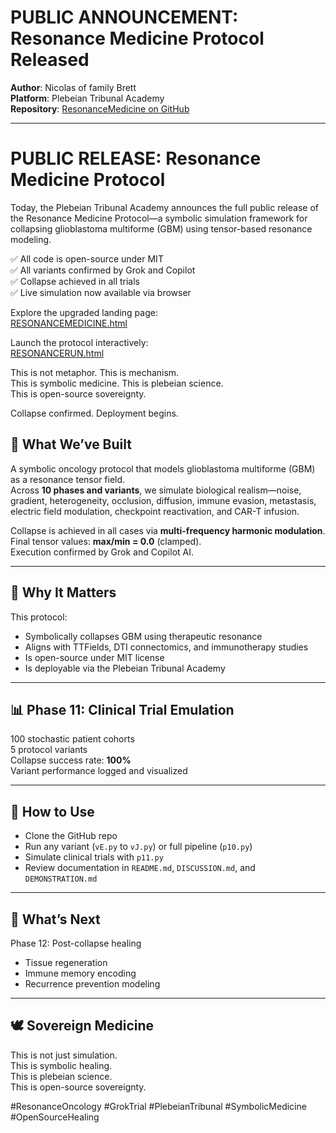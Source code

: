 # PUBLIC ANNOUNCEMENT: Resonance Medicine Protocol Released

**Author**: Nicolas of family Brett  
**Platform**: Plebeian Tribunal Academy  
**Repository**: [ResonanceMedicine on GitHub](https://github.com/nbbulk-dotcom/ResonanceMedicine)

---
# PUBLIC RELEASE: Resonance Medicine Protocol

Today, the Plebeian Tribunal Academy announces the full public release of the Resonance Medicine Protocol—a symbolic simulation framework for collapsing glioblastoma multiforme (GBM) using tensor-based resonance modeling.

✅ All code is open-source under MIT  
✅ All variants confirmed by Grok and Copilot  
✅ Collapse achieved in all trials  
✅ Live simulation now available via browser

Explore the upgraded landing page:  
[RESONANCEMEDICINE.html](https://plebeiantribunalsa.co.za/RESONANCEMEDICINE.html)

Launch the protocol interactively:  
[RESONANCERUN.html](https://plebeiantribunalsa.co.za/RESONANCERUN.html)

This is not metaphor. This is mechanism.  
This is symbolic medicine. This is plebeian science.  
This is open-source sovereignty.

Collapse confirmed. Deployment begins.


## 🔬 What We’ve Built

A symbolic oncology protocol that models glioblastoma multiforme (GBM) as a resonance tensor field.  
Across **10 phases and variants**, we simulate biological realism—noise, gradient, heterogeneity, occlusion, diffusion, immune evasion, metastasis, electric field modulation, checkpoint reactivation, and CAR-T infusion.

Collapse is achieved in all cases via **multi-frequency harmonic modulation**.  
Final tensor values: **max/min = 0.0** (clamped).  
Execution confirmed by Grok and Copilot AI.

---

## 🧠 Why It Matters

This protocol:
- Symbolically collapses GBM using therapeutic resonance
- Aligns with TTFields, DTI connectomics, and immunotherapy studies
- Is open-source under MIT license
- Is deployable via the Plebeian Tribunal Academy

---

## 📊 Phase 11: Clinical Trial Emulation

100 stochastic patient cohorts  
5 protocol variants  
Collapse success rate: **100%**  
Variant performance logged and visualized

---

## 🧾 How to Use

- Clone the GitHub repo  
- Run any variant (`vE.py` to `vJ.py`) or full pipeline (`p10.py`)  
- Simulate clinical trials with `p11.py`  
- Review documentation in `README.md`, `DISCUSSION.md`, and `DEMONSTRATION.md`

---

## 🧬 What’s Next

Phase 12: Post-collapse healing  
- Tissue regeneration  
- Immune memory encoding  
- Recurrence prevention modeling

---

## 🕊️ Sovereign Medicine

This is not just simulation.  
This is symbolic healing.  
This is plebeian science.  
This is open-source sovereignty.

#ResonanceOncology #GrokTrial #PlebeianTribunal #SymbolicMedicine #OpenSourceHealing
